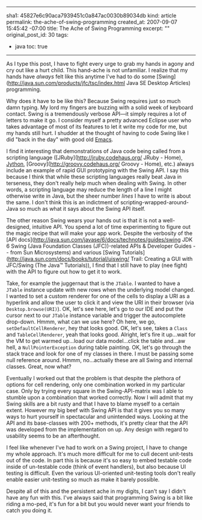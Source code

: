 ----- 
sha1: 45827e6c90aca7939451c0a847ac0030b89034db
kind: article
permalink: the-ache-of-swing-programming
created_at: 2007-09-07 15:45:42 -07:00
title: The Ache of Swing Programming
excerpt: ""
original_post_id: 30
tags: 
- java
toc: true
-----
As I type this post, I have to fight every urge to grab my hands in agony and cry out like a hurt child. This hand-ache is not unfamiliar. I realize that my hands have _always_ felt like this anytime I've had to do some [Swing](http://java.sun.com/products/jfc/tsc/index.html Java SE Desktop Articles) programming.

Why does it have to be like this? Because Swing requires just so much damn typing. My lord my fingers are buzzing with a solid week of keyboard contact. Swing is a tremendously verbose API&mdash;it simply requires a lot of letters to make it go. I consider myself a pretty advanced Eclipse user who takes advantage of most of its features to let it write my code for me, but my hands still hurt. I shudder at the thought of having to code Swing like I did "back in the day" with good old [Emacs](http://www.gnu.org/software/emacs/ "GNU Emacs - GNU Project - Free Software Foundation").

I find it interesting that demonstrations of Java code being called from a scripting language ([JRuby](http://jruby.codehaus.org/ JRuby - Home), [Jython](http://www.jython.org/), [Groovy](http://groovy.codehaus.org/ Groovy - Home), etc.) always include an example of rapid GUI prototyping with the Swing API. I say this because I think that while these scripting languages really beat Java in terseness, they don't really help much when dealing with Swing. In other words, a scripting language may reduce the length of a line I might otherwise write in Java, but the sheer number _lines_ I have to write is about the same. I don't think this is an indictment of scripting-wrapped-around-Java so much as what it says about the Swing API itself.

The other reason Swing wears your hands out is that it is not a well-designed, intuitive API. You spend a lot of time experimenting to figure out the magic recipe that will make your app work. Despite the verbosity of the [API docs](http://java.sun.com/javase/6/docs/technotes/guides/swing JDK 6 Swing (Java Foundation Classes (JFC))-related APIs & Developer Guides -- from Sun Microsystems) and various [Swing Tutorials](http://java.sun.com/docs/books/tutorial/uiswing/ Trail: Creating a GUI with JFC/Swing (The Java™ Tutorials)), I find that I still have to play (nee fight) with the API to figure out how to get it to work.

Take, for example the juggernaut that is the `JTable`. I wanted to have a `JTable` instance update with new rows when the underlying model changed. I wanted to set a custom renderer for one of the cells to display a URI as a hyperlink and allow the user to click it and view the URI in their browser (via `Desktop.browse(URI)`). OK, let's see here, let's go to our IDE and put the cursor next to our `JTable` instance variable and trigger the autocomplete drop-down. Hmmm, what can we use here? Oh here, we go, `setDefaultCellRenderer`, hey that looks good. OK, let's see, takes a `Class` and `TableCellRenderer`, yeah that looks good. Alright, let's fire it up&hellip;wait for the VM to get warmed up&hellip;load our data model&hellip;click the table and&hellip;aw hell, a `NullPointerException` during table painting. OK, let's go through the stack trace and look for one of my classes in there. I must be passing some null reference around. Hmmm, no&hellip;actually these are all Swing and internal classes. Great, now what?

Eventually I worked out that the problem is that despite the plethora of options for cell rendering, only one combination worked in my particular case. Only by trying every square in the Swing-API-matrix was I able to stumble upon a combination that worked correctly. Now I will admit that my Swing skills are a bit rusty and that I have to blame myself to a certain extent. However my big beef with Swing API is that it gives you so many ways to hurt yourself in spectacular and unintended ways. Looking at the API and its base-classes with 200+ methods, it's pretty clear that the API was developed from the implementation on up. Any design with regard to usability seems to be an afterthought.

I feel like whenever I've had to work on a Swing project, I have to change my whole approach. It's much more difficult for me to cull decent unit-tests out of the code. In part this is because it's so easy to embed testable code inside of un-testable code (think of event handlers), but also because UI testing is difficult. Even the various UI-oriented unit-testing tools don't really enable easier unit-testing so much as make it barely possible.

Despite all of this and the persistent ache in my digits, I can't say I didn't have any fun with this. I've always said that programming Swing is a bit like riding a mo-ped, it's fun for a bit but you would never want your friends to catch you doing it.
